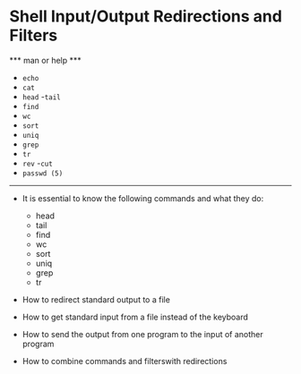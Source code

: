 # Shell Input/Output Redirections and Filters

*** man or help ***
- `echo`
- `cat`
- `head`
-`tail`
- `find`
- `wc`
- `sort`
- `uniq`
- `grep`
- `tr`
- `rev`
-`cut`
- `passwd (5)`

---

- It is essential to know the following commands and what they do:

   - head
   - tail
   - find
   - wc
   - sort
   - uniq
   - grep
   - tr 
- How to redirect standard output to a file
- How to get standard input from a file instead of the keyboard
- How to send the output from one program to the input of another program
- How to combine commands and filterswith redirections
